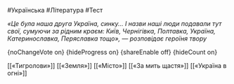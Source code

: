 #Українська #Література #Тест

*«Це була наша друга Україна, синку... І назви наші люди подавали тут  свої, сумуючи за рідним краєм: Київ, Чернігівка, Полтавка, Україна,  Катеринославка, Перяславка тощо», — розповідає героїня твору*

{noChangeVote on}
{hideProgress on}
{shareEnable off}
{hideCount on}

[[«Тигролови»]]
[[«Земля»]]
[[«Місто»]]
[[«За мить щастя»]]
[[«Україна в огні»]]
